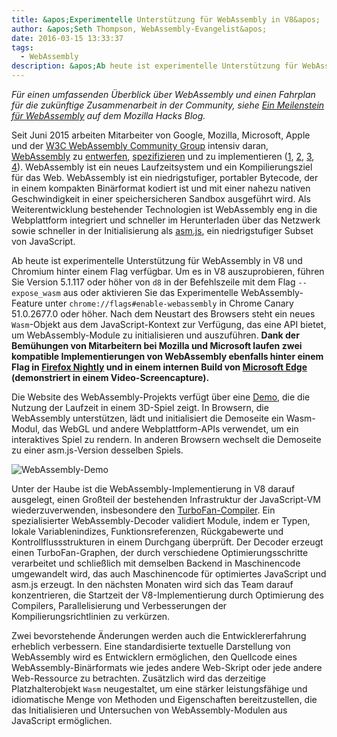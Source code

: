 ```yaml
---
title: &apos;Experimentelle Unterstützung für WebAssembly in V8&apos;
author: &apos;Seth Thompson, WebAssembly-Evangelist&apos;
date: 2016-03-15 13:33:37
tags:
  - WebAssembly
description: &apos;Ab heute ist experimentelle Unterstützung für WebAssembly in V8 und Chromium hinter einem Flag verfügbar.&apos;
---
```

_Für einen umfassenden Überblick über WebAssembly und einen Fahrplan für die zukünftige Zusammenarbeit in der Community, siehe [Ein Meilenstein für WebAssembly](https://hacks.mozilla.org/2016/03/a-webassembly-milestone/) auf dem Mozilla Hacks Blog._

Seit Juni 2015 arbeiten Mitarbeiter von Google, Mozilla, Microsoft, Apple und der [W3C WebAssembly Community Group](https://www.w3.org/community/webassembly/participants) intensiv daran, [WebAssembly](https://webassembly.github.io/) zu [entwerfen](https://github.com/WebAssembly/design), [spezifizieren](https://github.com/WebAssembly/spec) und zu implementieren ([1](https://www.chromestatus.com/features/5453022515691520), [2](https://platform-status.mozilla.org/#web-assembly), [3](https://github.com/Microsoft/ChakraCore/wiki/Roadmap), [4](https://webkit.org/status/#specification-webassembly)). WebAssembly ist ein neues Laufzeitsystem und ein Kompilierungsziel für das Web. WebAssembly ist ein niedrigstufiger, portabler Bytecode, der in einem kompakten Binärformat kodiert ist und mit einer nahezu nativen Geschwindigkeit in einer speichersicheren Sandbox ausgeführt wird. Als Weiterentwicklung bestehender Technologien ist WebAssembly eng in die Webplattform integriert und schneller im Herunterladen über das Netzwerk sowie schneller in der Initialisierung als [asm.js](http://asmjs.org/), ein niedrigstufiger Subset von JavaScript.

<!--truncate-->
Ab heute ist experimentelle Unterstützung für WebAssembly in V8 und Chromium hinter einem Flag verfügbar. Um es in V8 auszuprobieren, führen Sie Version 5.1.117 oder höher von `d8` in der Befehlszeile mit dem Flag `--expose_wasm` aus oder aktivieren Sie das Experimentelle WebAssembly-Feature unter `chrome://flags#enable-webassembly` in Chrome Canary 51.0.2677.0 oder höher. Nach dem Neustart des Browsers steht ein neues `Wasm`-Objekt aus dem JavaScript-Kontext zur Verfügung, das eine API bietet, um WebAssembly-Module zu initialisieren und auszuführen. **Dank der Bemühungen von Mitarbeitern bei Mozilla und Microsoft laufen zwei kompatible Implementierungen von WebAssembly ebenfalls hinter einem Flag in [Firefox Nightly](https://hacks.mozilla.org/2016/03/a-webassembly-milestone) und in einem internen Build von [Microsoft Edge](http://blogs.windows.com/msedgedev/2016/03/15/previewing-webassembly-experiments) (demonstriert in einem Video-Screencapture).**

Die Website des WebAssembly-Projekts verfügt über eine [Demo](https://webassembly.github.io/demo/), die die Nutzung der Laufzeit in einem 3D-Spiel zeigt. In Browsern, die WebAssembly unterstützen, lädt und initialisiert die Demoseite ein Wasm-Modul, das WebGL und andere Webplattform-APIs verwendet, um ein interaktives Spiel zu rendern. In anderen Browsern wechselt die Demoseite zu einer asm.js-Version desselben Spiels.

![[WebAssembly-Demo](https://webassembly.github.io/demo/)](/_img/webassembly-experimental/tanks.jpg)

Unter der Haube ist die WebAssembly-Implementierung in V8 darauf ausgelegt, einen Großteil der bestehenden Infrastruktur der JavaScript-VM wiederzuverwenden, insbesondere den [TurboFan-Compiler](/blog/turbofan-jit). Ein spezialisierter WebAssembly-Decoder validiert Module, indem er Typen, lokale Variablenindizes, Funktionsreferenzen, Rückgabewerte und Kontrollflussstrukturen in einem Durchgang überprüft. Der Decoder erzeugt einen TurboFan-Graphen, der durch verschiedene Optimierungsschritte verarbeitet und schließlich mit demselben Backend in Maschinencode umgewandelt wird, das auch Maschinencode für optimiertes JavaScript und asm.js erzeugt. In den nächsten Monaten wird sich das Team darauf konzentrieren, die Startzeit der V8-Implementierung durch Optimierung des Compilers, Parallelisierung und Verbesserungen der Kompilierungsrichtlinien zu verkürzen.

Zwei bevorstehende Änderungen werden auch die Entwicklererfahrung erheblich verbessern. Eine standardisierte textuelle Darstellung von WebAssembly wird es Entwicklern ermöglichen, den Quellcode eines WebAssembly-Binärformats wie jedes andere Web-Skript oder jede andere Web-Ressource zu betrachten. Zusätzlich wird das derzeitige Platzhalterobjekt `Wasm` neugestaltet, um eine stärker leistungsfähige und idiomatische Menge von Methoden und Eigenschaften bereitzustellen, die das Initialisieren und Untersuchen von WebAssembly-Modulen aus JavaScript ermöglichen.
